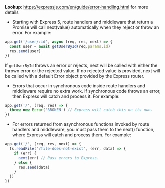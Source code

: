 __Lookup__: https://expressjs.com/en/guide/error-handling.html for more details

- Starting with Express 5, route handlers and middleware that return a Promise will call next(value) automatically when they reject or throw an error. For example:
```js
app.get('/user/:id', async (req, res, next) => {
  const user = await getUserById(req.params.id)
  res.send(user)
})
```
If `getUserById` throws an error or rejects, next will be called with either the thrown error or the rejected value. If no rejected value is provided, next will be called with a default Error object provided by the Express router.

- Errors that occur in synchronous code inside route handlers and middleware require no extra work. If synchronous code throws an error, then Express will catch and process it. For example:
```js
app.get('/', (req, res) => {
  throw new Error('BROKEN') // Express will catch this on its own.
})
```
- For errors returned from asynchronous functions invoked by route handlers and middleware, you must pass them to the next() function, where Express will catch and process them. For example:

```js
app.get('/', (req, res, next) => {
  fs.readFile('/file-does-not-exist', (err, data) => {
    if (err) {
      next(err) // Pass errors to Express.
    } else {
      res.send(data)
    }
  })
})
```